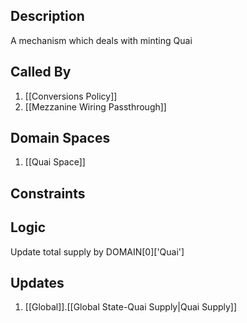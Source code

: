 ## Description

A mechanism which deals with minting Quai
## Called By
1. [[Conversions Policy]]
2. [[Mezzanine Wiring Passthrough]]
## Domain Spaces
1. [[Quai Space]]
## Constraints
## Logic
Update total supply by DOMAIN[0]['Quai']

## Updates

1. [[Global]].[[Global State-Quai Supply|Quai Supply]]
